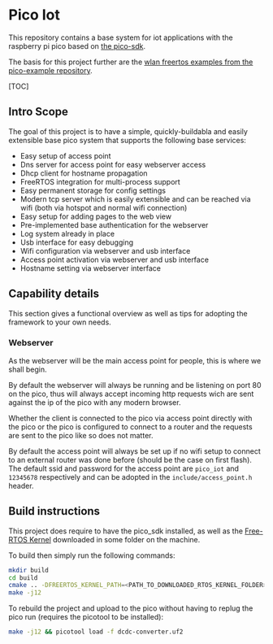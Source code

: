 # Pico Iot

This repository contains a base system for iot applications with the raspberry pi pico based on [the pico-sdk](https://github.com/raspberrypi/pico-sdk).

The basis for this project further are the [wlan freertos examples from the pico-example repository](https://github.com/raspberrypi/pico-examples/tree/master/pico_w/wifi/freertos).

[TOC]

## Intro Scope

The goal of this project is to have a simple, quickly-buildabla and easily extensible base pico system that supports the following base services:
- Easy setup of access point
- Dns server for access point for easy webserver access
- Dhcp client for hostname propagation
- FreeRTOS integration for multi-process support
- Easy permanent storage for config settings
- Modern tcp server which is easily extensible and can be reached via wifi (both via hotspot and normal wifi connection)
- Easy setup for adding pages to the web view
- Pre-implemented base authentication for the webserver
- Log system already in place
- Usb interface for easy debugging
- Wifi configuration via webserver and usb interface
- Access point activation via webserver and usb interface
- Hostname setting via webserver interface

## Capability details

This section gives a functional overview as well as tips for adopting the framework to your own needs.

### Webserver

As the webserver will be the main access point for people, this is where we shall begin.

By default the webserver will always be running and be listening on port 80 on the pico, thus will always accept incoming http requests
wich are sent against the ip of the pico with any modern browser.

Whether the client is connected to the pico via access point directly with the pico or the pico is configured to connect to a router
and the requests are sent to the pico like so does not matter.

By default the access point will always be set up if no wifi setup to connect to an external router was done before (should be the case on first flash).
The default ssid and password for the access point are `pico_iot` and `12345678` respectively and can be adopted in the `include/access_point.h` header.

## Build instructions

This project does require to have the pico_sdk installed, as well as the [Free-RTOS Kernel](https://github.com/FreeRTOS/FreeRTOS-Kernel/tree/main) downloaded
in some folder on the machine.

To build then simply run the following commands:
```bash
mkdir build
cd build
cmake .. -DFREERTOS_KERNEL_PATH=<PATH_TO_DOWNLOADED_RTOS_KERNEL_FOLDER>
make -j12
```

To rebuild the project and upload to the pico without having to replug the pico run (requires the picotool to be installed):
```bash
make -j12 && picotool load -f dcdc-converter.uf2
```

